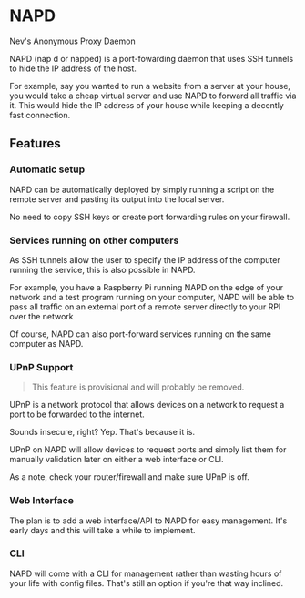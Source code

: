 # NAPD
Nev's Anonymous Proxy Daemon

NAPD (nap d or napped) is a port-fowarding daemon that uses SSH tunnels to hide the IP address of the host.

For example, say you wanted to run a website from a server at your house, you would take a cheap virtual server and use NAPD to forward all traffic
via it. This would hide the IP address of your house while keeping a decently fast connection.

## Features

### Automatic setup

NAPD can be automatically deployed by simply running a script on the remote server and pasting its output into
the local server.

No need to copy SSH keys or create port forwarding rules on your firewall.

### Services running on other computers

As SSH tunnels allow the user to specify the IP address of the computer running the service,
this is also possible in NAPD.

For example, you have a Raspberry Pi running NAPD on the edge of your network and a test program running on your computer,
NAPD will be able to pass all traffic on an external port of a remote server directly to your RPI over the network

Of course, NAPD can also port-forward services running on the same computer as NAPD. 

### UPnP Support

> This feature is provisional and will probably be removed.

UPnP is a network protocol that allows devices on a network to request a port to be forwarded to the internet.

Sounds insecure, right? Yep. That's because it is.

UPnP on NAPD will allow devices to request ports and simply list them for manually validation later on either a web interface or CLI.

As a note, check your router/firewall and make sure UPnP is off.

### Web Interface

The plan is to add a web interface/API to NAPD for easy management. It's early days and this will take a while to implement.

### CLI

NAPD will come with a CLI for management rather than wasting hours of your life with config files. That's still an option if you're that way inclined.
